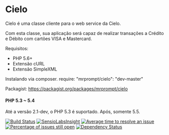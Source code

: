 Cielo
=====

Cielo é uma classe cliente para o web service da Cielo.

Com esta classe, sua aplicação será capaz de realizar transações
a Crédito e Débito com cartões VISA e Mastercard.

Requisitos: 
* PHP 5.6+
* Extensão cURL
* Extensão SimpleXML

Instalando via composer.
    require: "mrprompt/cielo": "dev-master"  

Packagist:
	https://packagist.org/packages/mrprompt/cielo
	
#### PHP 5.3 ~ 5.4
Até a versão 2.1-dev, o PHP 5.3 é suportado. Após, somente 5.5.
	

[![Build Status](https://travis-ci.org/mrprompt/Cielo.png)](https://travis-ci.org/mrprompt/Cielo)
[![SensioLabsInsight](https://insight.sensiolabs.com/projects/78105a12-81f1-4421-bee8-0f0d73a6b828/mini.png)](https://insight.sensiolabs.com/projects/78105a12-81f1-4421-bee8-0f0d73a6b828)
[![Average time to resolve an issue](http://isitmaintained.com/badge/resolution/mrprompt/cielo.svg)](http://isitmaintained.com/project/mrprompt/cielo "Average time to resolve an issue")
[![Percentage of issues still open](http://isitmaintained.com/badge/open/mrprompt/cielo.svg)](http://isitmaintained.com/project/mrprompt/cielo "Percentage of issues still open")
[![Dependency Status](https://www.versioneye.com/user/projects/551a384e3661f134fe00002d/badge.svg?style=flat)](https://www.versioneye.com/user/projects/551a384e3661f134fe00002d)
